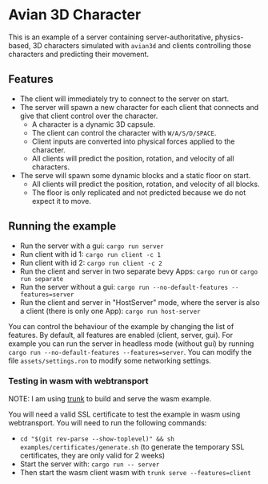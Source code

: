 # Avian 3D Character

This is an example of a server containing server-authoritative, physics-based, 3D characters simulated with `avian3d` and clients controlling those characters and predicting their movement.

## Features

* The client will immediately try to connect to the server on start.
* The server will spawn a new character for each client that connects and give that client control over the character.
  * A character is a dynamic 3D capsule.
  * The client can control the character with `W/A/S/D/SPACE`.
  * Client inputs are converted into physical forces applied to the character.
  * All clients will predict the position, rotation, and velocity of all characters.
* The serve will spawn some dynamic blocks and a static floor on start.
  * All clients will predict the position, rotation, and velocity of all blocks.
  * The floor is only replicated and not predicted because we do not expect it to move.

## Running the example

- Run the server with a gui: `cargo run server`
- Run client with id 1: `cargo run client -c 1`
- Run client with id 2: `cargo run client -c 2`
- Run the client and server in two separate bevy Apps: `cargo run` or `cargo run separate`
- Run the server without a gui: `cargo run --no-default-features --features=server`
- Run the client and server in "HostServer" mode, where the server is also a client (there is only one App): `cargo run host-server`

You can control the behaviour of the example by changing the list of features. By default, all features are enabled (client, server, gui).
For example you can run the server in headless mode (without gui) by running `cargo run --no-default-features --features=server`.
You can modify the file `assets/settings.ron` to modify some networking settings.

### Testing in wasm with webtransport

NOTE: I am using [trunk](https://trunkrs.dev/) to build and serve the wasm example.

You will need a valid SSL certificate to test the example in wasm using webtransport. You will need to run the following
commands:
- `cd "$(git rev-parse --show-toplevel)" && sh examples/certificates/generate.sh` (to generate the temporary SSL
  certificates, they are only valid for 2 weeks)
- Start the server with: `cargo run -- server`
- Then start the wasm client wasm with `trunk serve --features=client`
